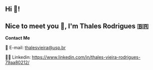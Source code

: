 ## Hi 👋! 

## Nice to meet you 🙂, I'm Thales Rodrigues 🇧🇷



**Contact Me**

📧 E-mail: thalesvieira@usp.br

👨‍💼 Linkedin: https://www.linkedin.com/in/thales-vieira-rodrigues-79aa80212/

